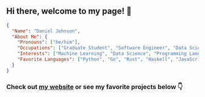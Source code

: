 ## Hi there, welcome to my page! 👋
```json
{
  "Name": "Daniel Johnson",
  "About Me": {
    "Pronouns": ["he/him"],
    "Occupations": ["Graduate Student", "Software Engineer", "Data Scientist"],
    "Interests": ["Machine Learning", "Data Science", "Programming Language Design"],
    "Favorite Languages": ["Python", "Go", "Rust", "Haskell", "JavaScript"]
  }
}
```
### Check out [my website](https://danielrjohnson.dev/) or see my favorite projects below 👇

<!--
**DanielRJohnson/DanielRJohnson** is a ✨ _special_ ✨ repository because its `README.md` (this file) appears on your GitHub profile.

Here are some ideas to get you started:

- 🔭 I’m currently working on ...
- 🌱 I’m currently learning ...
- 👯 I’m looking to collaborate on ...
- 🤔 I’m looking for help with ...
- 💬 Ask me about ...
- 📫 How to reach me: ...
- 😄 Pronouns: ...
- ⚡ Fun fact: ...
-->
